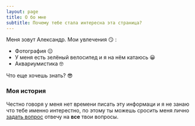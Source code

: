 ```yaml
---
layout: page
title: О бо мне
subtitle: Почему тебе стала интересна эта страница?
---
```


Меня зовут Александр. Мои увлечения 😏 :

- Фотография 😐
- У меня есть зелёный велосипед и я на нём катаюсь 😀
- Аквариумистика 🤓


Что еще хочешь знать? 😎

### Моя история

Честно говоря у меня нет времени писать эту информаци и я не занаю что тебе именно интерестно, по этому ты можешь сросить меня лично [задать вопрос](https://t.me/snagoff) отвечу на **все** твои вопросы. 
